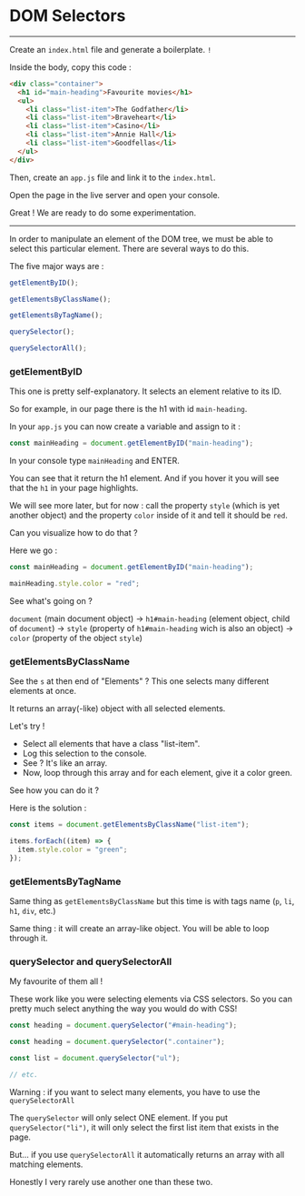# DOM Selectors

---

Create an `index.html` file and generate a boilerplate. `!`

Inside the body, copy this code :

```html
<div class="container">
  <h1 id="main-heading">Favourite movies</h1>
  <ul>
    <li class="list-item">The Godfather</li>
    <li class="list-item">Braveheart</li>
    <li class="list-item">Casino</li>
    <li class="list-item">Annie Hall</li>
    <li class="list-item">Goodfellas</li>
  </ul>
</div>
```

Then, create an `app.js` file and link it to the `index.html`.

Open the page in the live server and open your console.

Great ! We are ready to do some experimentation.

---

In order to manipulate an element of the DOM tree, we must be able to select this particular element. There are several ways to do this.

The five major ways are :

```js
getElementByID();

getElementsByClassName();

getElementsByTagName();

querySelector();

querySelectorAll();
```

### getElementByID

This one is pretty self-explanatory. It selects an element relative to its ID.

So for example, in our page there is the h1 with id `main-heading`.

In your `app.js` you can now create a variable and assign to it :

```js
const mainHeading = document.getElementByID("main-heading");
```

In your console type `mainHeading` and ENTER.

You can see that it return the h1 element. And if you hover it you will see that the `h1` in your page highlights.

We will see more later, but for now : call the property `style` (which is yet another object) and the property `color` inside of it and tell it should be `red`.

Can you visualize how to do that ?

Here we go :

```js
const mainHeading = document.getElementByID("main-heading");

mainHeading.style.color = "red";
```

See what's going on ?

`document` (main document object)
→
`h1#main-heading` (element object, child of `document`)
→
`style` (property of `h1#main-heading` wich is also an object)
→
`color` (property of the object `style`)

### getElementsByClassName

See the `s` at then end of "Elements" ? This one selects many different elements at once.

It returns an array(-like) object with all selected elements.

Let's try !

- Select all elements that have a class "list-item".
- Log this selection to the console.
- See ? It's like an array.
- Now, loop through this array and for each element, give it a color green.

See how you can do it ?

Here is the solution :

```js
const items = document.getElementsByClassName("list-item");

items.forEach((item) => {
  item.style.color = "green";
});
```

### getElementsByTagName

Same thing as `getElementsByClassName` but this time is with tags name (`p`, `li`, `h1`, `div`, etc.)

Same thing : it will create an array-like object. You will be able to loop through it.

### querySelector and querySelectorAll

My favourite of them all !

These work like you were selecting elements via CSS selectors. So you can pretty much select anything the way you would do with CSS!

```js
const heading = document.querySelector("#main-heading");

const heading = document.querySelector(".container");

const list = document.querySelector("ul");

// etc.
```

Warning : if you want to select many elements, you have to use the `querySelectorAll`

The `querySelector` will only select ONE element. If you put `querySelector("li")`, it will only select the first list item that exists in the page.

But... if you use `querySelectorAll` it automatically returns an array with all matching elements.

Honestly I very rarely use another one than these two.
